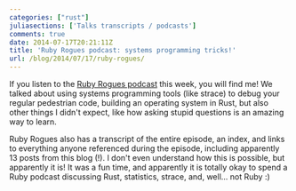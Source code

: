 ```yaml
---
categories: ["rust"]
juliasections: ['Talks transcripts / podcasts']
comments: true
date: 2014-07-17T20:21:11Z
title: 'Ruby Rogues podcast: systems programming tricks!'
url: /blog/2014/07/17/ruby-rogues/
---
```


If you listen to the
[Ruby Rogues podcast](http://rubyrogues.com/165-rr-systems-programming-tricks-with-julia-evans/)
this week, you will find me! We talked about using systems programming
tools (like strace) to debug your regular pedestrian code, building an
operating system in Rust, but also other things I didn't expect, like
how asking stupid questions is an amazing way to learn.

Ruby Rogues also has a transcript of the entire episode, an index, and
links to everything anyone referenced during the episode, including
apparently 13 posts from this blog (!). I don't even understand how
this is possible, but apparently it is! It was a fun time, and
apparently it is totally okay to spend a Ruby podcast discussing Rust,
statistics, strace, and, well... not Ruby :)
